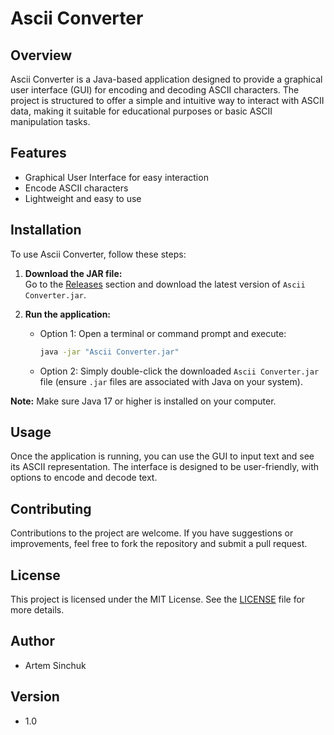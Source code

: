 # Ascii Converter

## Overview

Ascii Converter is a Java-based application designed to provide a graphical user interface (GUI) for encoding and decoding ASCII characters. The project is structured to offer a simple and intuitive way to interact with ASCII data, making it suitable for educational purposes or basic ASCII manipulation tasks.

## Features

- Graphical User Interface for easy interaction
- Encode ASCII characters
- Lightweight and easy to use

## Installation  
To use Ascii Converter, follow these steps:  

1. **Download the JAR file:**  
   Go to the [Releases](https://github.com/ArtemSinchuk/Ascii-Converter/releases/tag/v1.0) section and download the latest version of `Ascii Converter.jar`.  

2. **Run the application:**  
   - Option 1: Open a terminal or command prompt and execute:  
     ```bash
     java -jar "Ascii Converter.jar"
     ```  
   - Option 2: Simply double-click the downloaded `Ascii Converter.jar` file (ensure `.jar` files are associated with Java on your system).  

**Note:** Make sure Java 17 or higher is installed on your computer.  


## Usage

Once the application is running, you can use the GUI to input text and see its ASCII representation. The interface is designed to be user-friendly, with options to encode and decode text.

## Contributing

Contributions to the project are welcome. If you have suggestions or improvements, feel free to fork the repository and submit a pull request.

## License

This project is licensed under the MIT License. See the [LICENSE](LICENSE) file for more details.

## Author

- Artem Sinchuk

## Version

- 1.0
